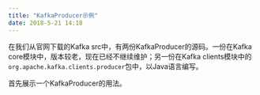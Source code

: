 ```yaml
---
title: "KafkaProducer示例"
date: 2018-5-21 14:18
---
```


在我们从官网下载的Kafka src中，有两份KafkaProducer的源码。一份在Kafka core模块中，版本较老，现在已经不继续维护；另一份在Kafka clients模块中的```org.apache.kafka.clients.producer```包中，以Java语言编写。

首先展示一个KafkaProducer的用法。
